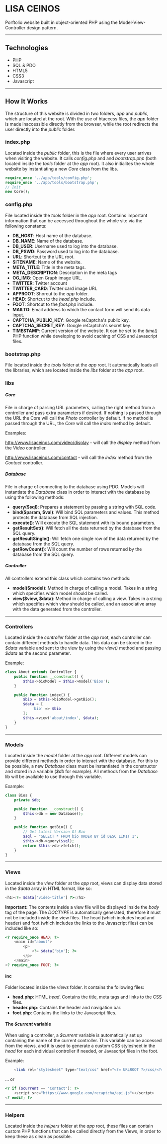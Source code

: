 
# LISA CEINOS
Porftolio website built in object-oriented PHP using the Model-View-Controller design pattern.

***
## Technologies
* PHP
* SQL & PDO
* HTML5
* CSS3
* Javascript

***
## How It Works
The structure of this website is divided in two folders, _app_ and _public_, which are located at the root. With the use of htaccess files, the _app_ folder is made inaccessible directly from the browser, while the root redirects the user directly into the _public_ folder.

### index.php
Located inside the _public_ folder, this is the file where every user arrives when visiting the website. It calls _config.php_ and and _bootstrap.php_ (both located inside the _tools_ folder at the _app_ root). It also initialites the whole website by instantiating a new _Core_ class from the libs.

```php
require_once '../app/tools/config.php';
require_once '../app/tools/bootstrap.php';
// Init
new Core();
```

### config.php
File located inside the _tools_ folder in the _app_ root. Contains important information that can be accessed throughout the whole site via the following constants:
* __DB\_HOST__: Host name of the database.
* __DB\_NAME__: Name of the database.
* __DB\_USER__: Username used to log into the database.
* __DB\_PSWD__: Password used to log into the database.
* __URL__: Shortcut to the URL root.
* __SITENAME__: Name of the website.
* __META\_TITLE__: Title in the meta tags.
* __META\_DESCRIPTION__: Description in the meta tags
* __OG\_IMG__: Open Graph image URL.
* __TWITTER__: Twitter account
* __TWITTER\_CARD__: Twitter card image URL
* __APPROOT__: Shorcut to the _app_ folder.
* __HEAD__: Shortcut to the _head.php_ include.
* __FOOT__: Shortcut to the _foot.php_ include.
* __MAILTO__: Email address to which the contact form will send its data input.
* __CAPTCHA\_PUBLIC\_KEY__: Google reCaptcha's public key.
* __CAPTCHA\_SECRET\_KEY__: Google reCaptcha's secret key.
* __TIMESTAMP__: Current version of the website. It can be set to the _time()_ PHP function while developing to avoid caching of CSS and Javascript files.

### bootstrap.php
File located inside the _tools_ folder at the _app_ root. It automatically loads all the libraries, which are located inside the _libs_ folder at the _app_ root.

### libs
##### Core
File in charge of parsing URL parameters, calling the right method from a controller and pass extra parameters if desired. If nothing is passed through the URL the Core will call the _Photo_ controller by default. If no method is passed through the URL, the _Core_ will call the _index_ method by default.

Examples:

http://www.lisaceinos.com/video/display - will call the _display_ method from the _Video_ controller.

http://www.lisaceinos.com/contact - will call the _index_ method from the _Contact_ controller.


##### Database
File in charge of connecting to the database using PDO. Models will instantiate the _Database_ class in order to interact with the database by using the following methods:

* __query(\$sql)__: Prepares a statement by passing a string with SQL code.
* __bind(\$param, \$val)__: Will bind SQL parameters and values. This method protects the database from SQL injection.
* __execute()__: Will execute the SQL statement with its bound parameters.
* __getResultSet()__: Will fetch all the data returned by the database from the SQL query.
* __getResultSingle()__: Will fetch one single row of the data returned by the database from the SQL query.
* __getRowCount()__: Will count the number of rows returned by the database from the SQL query.

##### Controller
All controllers extend this class which contains two methods:

* __model($model)__: Method in charge of calling a model. Takes in a string which specifies which model should be called.
* __view($view, $data)__: Method in charge of calling a view. Takes in a string which specifies which view should be called, and an associative array with the data generated from the controller.

***
### Controllers
Located inside the _controller_ folder at the _app_ root, each controller can contain different methods to handle data. This data can be stored in the _\$data_ variable and sent to the view by using the _view()_ method and passing _$data_ as the second parameter.

Example:

```php
class About extends Controller {
	public function __construct() {
		$this->bioModel = $this->model('Bios');
	}

	public function index() {
		$bio = $this->bioModel->getBio();
		$data = [
			'bio' => $bio
		];
		$this->view('about/index', $data);
	}
}
```
***
### Models
Located inside the _model_ folder at the _app_ root. Different models can provide different methods in order to interact with the database. For this to be possible, a new _Database_ class must be instantiated in the constructor and stored in a variable (_$db_ for example). All methods from the _Database_ lib will be available to use through this variable.

Example:

```php
class Bios {
	private $db;

	public function __construct() {
		$this->db = new Database();
	}

	public function getBio() {
		// Get Latest Version Of Bio
		$sql = "SELECT * FROM bio ORDER BY id DESC LIMIT 1";
		$this->db->query($sql);
		return $this->db->fetch();
	}
}
```

***
### Views
Located inside the _view_ folder at the _app_ root, views can display data stored in the _\$data_ array in HTML format, like so:

```php
<h1><?= $data['video-title'] ?></h1>
```

__Important:__ The contents inside a view file will be displayed inside the _body_ tag of the page. The _DOCTYPE_ is automatically generated, therefore it must not be included inside the view files. The head (which includes head and header) and foot (which includes the links to the Javascript files) can be included like so:

```php
<? require_once HEAD; ?>
	<main id="about">
		<p>	
			<?= $data['bio']; ?>	
		</p>
	</main>
<? require_once FOOT; ?>
```
#### inc
Folder located inside the _views_ folder. It contains the following files:

* __head.php__: HTML _head_. Contains the title, meta tags and links to the CSS files.
* __header.php__: Contains the header and navigation bar.
* __foot.php__: Contains the links to the Javascript files.

#### The _\$current_ variable
When using a controller, a _$current_ variable is automatically set up containing the name of the current controller. This variable can be accessed from the views, and it is used to generate a custom CSS stylesheet in the _head_ for each individual controller if needed, or Javascript files in the foot.

Example:
```php
	<link rel="stylesheet" type="text/css" href="<?= URLROOT ?>/css/<?= strtolower($current)?>.css?<?=   TIMESTAMP ?>">
```

... or

```php
<? if ($current == "Contact"): ?>
	<script src="https://www.google.com/recaptcha/api.js"></script>
<? endif; ?>
```
***
### Helpers
Located inside the _helpers_ folder at the _app_ root, these files can contain custom PHP functions that can be called directly from the Views, in order to keep these as clean as possible.